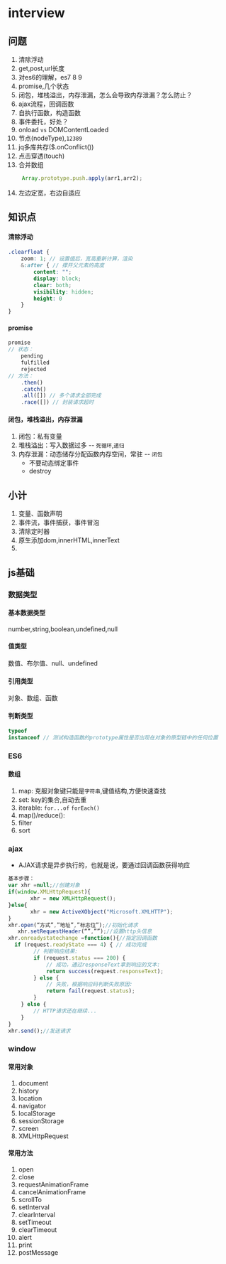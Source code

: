 # interview

## 问题
1. 清除浮动
2. get,post,url长度
3. 对es6的理解，es7 8 9
4. promise,几个状态
5. 闭包，堆栈溢出，内存泄漏，怎么会导致内存泄漏？怎么防止？
6. ajax流程，回调函数
7. 自执行函数，构造函数
8. 事件委托，好处？
9.  onload `vs` DOMContentLoaded
10. 节点(nodeType),`12389`
11. jq多库共存($.onConflict())
12. 点击穿透(touch)
13. 合并数组
    ```js
     Array.prototype.push.apply(arr1,arr2);
    ```
14. 左边定宽，右边自适应

## 知识点
#### 清除浮动
```scss
.clearfloat {
    zoom: 1; // 设置值后，宽高重新计算，渲染
    &:after { // 撑开父元素的高度
        content: "";
        display: block;
        clear: both;
        visibility: hidden;
        height: 0
    }
}
```
#### promise
```js
promise
// 状态：
    pending
    fulfilled
    rejected
// 方法：
    .then()
    .catch()
    .all([]) // 多个请求全部完成
    .race([]) // 封装请求超时
```
#### 闭包，堆栈溢出，内存泄漏
1. 闭包：私有变量
2. 堆栈溢出：写入数据过多 -- `死循环`,`递归`
3. 内存泄漏：动态储存分配函数内存空间，常驻 -- `闭包`
   * 不要动态绑定事件
   * destroy 

## 小计
1. 变量、函数声明
2. 事件流，事件捕获，事件冒泡
3. 清除定时器
4. 原生添加dom,innerHTML,innerText
5. 



## js基础

### 数据类型

#### 基本数据类型
number,string,boolean,undefined,null
#### 值类型
数值、布尔值、null、undefined
#### 引用类型
对象、数组、函数
#### 判断类型
```js
typeof
instanceof // 测试构造函数的prototype属性是否出现在对象的原型链中的任何位置
```

### ES6

#### 数组
1. map: 克服对象键只能是`字符串`,键值结构,方便快速查找
2. set: key的集合,自动去重
3. iterable: `for...of`  `forEach()`
4. map()/reduce():
5. filter
6. sort

### ajax
* AJAX请求是异步执行的，也就是说，要通过回调函数获得响应
```js
基本步骤：
var xhr =null;//创建对象 
if(window.XMLHttpRequest){
       xhr = new XMLHttpRequest();
}else{
       xhr = new ActiveXObject("Microsoft.XMLHTTP");
}
xhr.open(“方式”,”地址”,”标志位”);//初始化请求 
   xhr.setRequestHeader(“”,””);//设置http头信息 
xhr.onreadystatechange =function(){//指定回调函数
  if (request.readyState === 4) { // 成功完成
        // 判断响应结果:
        if (request.status === 200) {
            // 成功，通过responseText拿到响应的文本:
            return success(request.responseText);
        } else {
            // 失败，根据响应码判断失败原因:
            return fail(request.status);
        }
    } else {
        // HTTP请求还在继续...
    }
} 
xhr.send();//发送请求 
```

### window

#### 常用对象
1. document
2. history
3. location
4. navigator
5. localStorage
6. sessionStorage
7. screen
8. XMLHttpRequest
#### 常用方法
1. open
2. close
3. requestAnimationFrame 
4. cancelAnimationFrame
5. scrollTo
6. setInterval
7. clearInterval
8. setTimeout
9. clearTimeout
10. alert
11. print
12. postMessage

